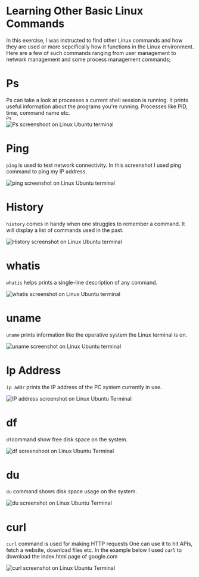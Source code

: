 # Learning Other Basic Linux Commands 

In this exercise, I was instructed to find other Linux commands and how they are used or more sepcifically how it functions in the Linux environment. Here are a few of such commands ranging from user management to network management and some process management commands;

# Ps
Ps can take a look at processes a current shell session is running. It prints useful information about the programs you're running. Processes like PID, time, command name etc. <br>
<code>Ps</code><br>
![Ps screenshoot on Linux Ubuntu terminal](/AltSchool-Cloud-Engineering-Exercises/Exercise02/Screenshot%20(15).png "screenshot of ps code showing the PID, Time, CMD")

# Ping

`ping` is used to test network connectivity. In this screenshot I used ping command to ping my IP address. 

![ping screenshot on Linux Ubuntu terminal](/AltSchool-Cloud-Engineering-Exercises/Exercise02/Screenshot%20(26).png "screenshot of ping command showing the data bytes from an IP address")

# History

`history` comes in handy when one struggles to remember a command. It will display a list of commands used in the past.

![History screenshot on Linux Ubuntu terminal](/AltSchool-Cloud-Engineering-Exercises/Exercise02/Screenshot%20(20).png "screenshot of history command showing my history commands used previously")

# whatis

`whatis` helps prints a single-line description of any command.

![whatis screenshot on Linux Ubuntu terminal](/AltSchool-Cloud-Engineering-Exercises/Exercise02/Screenshot%20(27).png "screenshoot of whatis command showing is Python")

# uname

`uname` prints information like the operative system the Linux terminal is on.

![uname screenshot on Linux Ubuntu terminal](/AltSchool-Cloud-Engineering-Exercises/Exercise02/Screenshot%20(28).png "screenshot of uname command")

# Ip Address

`ip addr` prints the IP address of the PC system currently in use. 

![IP address screenshot on Linux Ubuntu Terminal](/AltSchool-Cloud-Engineering-Exercises/Exercise02/Screenshot%20(29).png "screenshot of Ip address command")

# df

`df`command show free disk space on the system.

![df screenshoot on Linux Ubuntu Terminal](/AltSchool-Cloud-Engineering-Exercises/Exercise02/Screenshot%20(30).png "screenshot of df command")

# du

`du` command shows disk space usage on the system.

![du screenshot on Linux Ubuntu Terminal](/AltSchool-Cloud-Engineering-Exercises/Exercise02/Screenshot%20(31).png "screenshot of du command")

# curl

`curl` command is used for making HTTP requests One can use it to hit APIs, fetch a website, download files etc. In the example below I used `curl` to download the index.html page of google.com

![curl screenshot on Linux Ubuntu Terminal](/AltSchool-Cloud-Engineering-Exercises/Exercise02/Screenshot%20(32).png "screenshot of curl command")